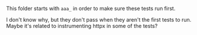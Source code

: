This folder starts with `aaa_` in order to make sure these tests run first.

I don't know why, but they don't pass when they aren't the first tests to run.
Maybe it's related to instrumenting httpx in some of the tests?
